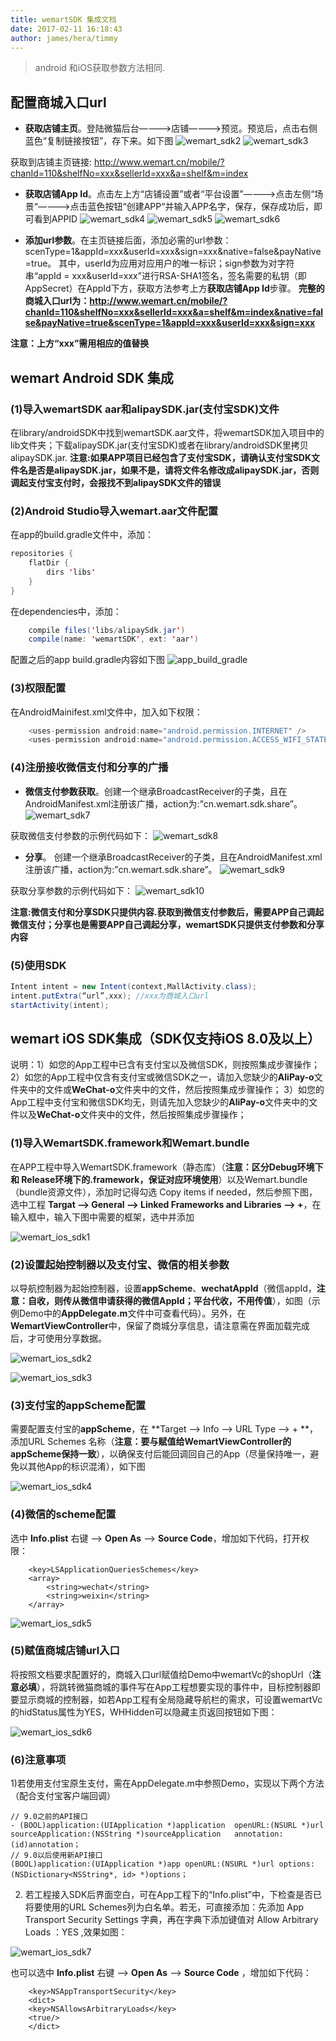 ```yaml
---
title: wemartSDK 集成文档
date: 2017-02-11 16:18:43
author: james/hera/timmy
---
```


> android 和iOS获取参数方法相同.

## 配置商城入口url
- **获取店铺主页**。登陆微猫后台————>店铺————>预览。预览后，点击右侧蓝色“复制链接按钮”，存下来。如下图
![wemart_sdk2](/static/wemart_sdk1.png)
![wemart_sdk3](/static/wemart_sdk3.png)

获取到店铺主页链接: http://www.wemart.cn/mobile/?chanId=110&shelfNo=xxx&sellerId=xxx&a=shelf&m=index

- **获取店铺App Id**。点击左上方“店铺设置”或者“平台设置”————>点击左侧“场景“————>点击蓝色按钮“创建APP“并输入APP名字，保存，保存成功后，即可看到APPID
![wemart_sdk4](/static/wemart_sdk4.png)
![wemart_sdk5](/static/wemart_sdk5.png)
![wemart_sdk6](/static/wemart_sdk6.png)

- **添加url参数**。在主页链接后面，添加必需的url参数：scenType=1&appId=xxx&userId=xxx&sign=xxx&native=false&payNative=true。
其中，userId为应用对应用户的唯一标识；sign参数为对字符串“appId = xxx&userId=xxx”进行RSA-SHA1签名，签名需要的私钥（即AppSecret）在AppId下方，获取方法参考上方**获取店铺App Id**步骤。
**完整的商城入口url为：http://www.wemart.cn/mobile/?chanId=110&shelfNo=xxx&sellerId=xxx&a=shelf&m=index&native=false&payNative=true&scenType=1&appId=xxx&userId=xxx&sign=xxx**

**注意：上方“xxx”需用相应的值替换**

## wemart Android SDK 集成

### (1)导入wemartSDK aar和alipaySDK.jar(支付宝SDK)文件
在library/androidSDK中找到wemartSDK.aar文件，将wemartSDK加入项目中的lib文件夹；下载alipaySDK.jar(支付宝SDK)或者在library/androidSDK里拷贝alipaySDK.jar.
**注意:如果APP项目已经包含了支付宝SDK，请确认支付宝SDK文件名是否是alipaySDK.jar，如果不是，请将文件名修改成alipaySDK.jar，否则调起支付宝支付时，会报找不到alipaySDK文件的错误**
### (2)Android Studio导入wemart.aar文件配置
在app的build.gradle文件中，添加：
```java
repositories {
    flatDir {
        dirs 'libs'
    }
}
```
在dependencies中，添加：
```java
    compile files('libs/alipaySdk.jar')
    compile(name: 'wemartSDK', ext: 'aar')
```
配置之后的app build.gradle内容如下图
![app_build_gradle](/static/wemart_build_gradle.png)

### (3)权限配置
在AndroidMainifest.xml文件中，加入如下权限：
```java
    <uses-permission android:name="android.permission.INTERNET" />
    <uses-permission android:name="android.permission.ACCESS_WIFI_STATE" />
```

### (4)注册接收**微信支付和分享的广播**
- **微信支付参数获取**。创建一个继承BroadcastReceiver的子类，且在AndroidManifest.xml注册该广播，action为:”cn.wemart.sdk.share”。
![wemart_sdk7](/static/wemart_sdk9.png)

获取微信支付参数的示例代码如下：
![wemart_sdk8](/static/wemart_sdk8.png)

- **分享**。 创建一个继承BroadcastReceiver的子类，且在AndroidManifest.xml注册该广播，action为:”cn.wemart.sdk.share”。
![wemart_sdk9](/static/wemart_sdk10.png)

获取分享参数的示例代码如下：
![wemart_sdk10](/static/wemart_sdk11.png)

**注意:微信支付和分享SDK只提供内容.获取到微信支付参数后，需要APP自己调起微信支付；分享也是需要APP自己调起分享，wemartSDK只提供支付参数和分享内容**

### (5)使用SDK
```java
Intent intent = new Intent(context,MallActivity.class);
intent.putExtra(“url”,xxx);	//xxx为商城入口url
startActivity(intent);
```

## wemart iOS SDK集成（SDK仅支持iOS 8.0及以上）
说明：1）如您的App工程中已含有支付宝以及微信SDK，则按照集成步骤操作；
 2）如您的App工程中仅含有支付宝或微信SDK之一，请加入您缺少的**AliPay-o**文件夹中的文件或**WeChat-o**文件夹中的文件，然后按照集成步骤操作；
 3）如您的App工程中支付宝和微信SDK均无，则请先加入您缺少的**AliPay-o**文件夹中的文件以及**WeChat-o**文件夹中的文件，然后按照集成步骤操作；
 
### (1)导入WemartSDK.framework和Wemart.bundle
 在APP工程中导入WemartSDK.framework（静态库）（**注意：区分Debug环境下 和 Release环境下的.framework，保证对应环境使用**）以及Wemart.bundle（bundle资源文件），添加时记得勾选 Copy items if needed，然后参照下图，选中工程 **Targat —> General —> Linked Frameworks and Libraries —>  +**，在输入框中，输入下图中需要的框架，选中并添加

![wemart_ios_sdk1](/static/wemart_ios_sdk1.png)

### (2)设置起始控制器以及支付宝、微信的相关参数
以导航控制器为起始控制器，设置**appScheme**、**wechatAppId**（微信appId，**注意：自收，则传从微信申请获得的微信AppId；平台代收，不用传值**），如图（示例Demo中的**AppDelegate.m**文件中可查看代码）。另外，在**WemartViewController**中，保留了商城分享信息，请注意需在界面加载完成后，才可使用分享数据。

![wemart_ios_sdk2](/static/wemart_ios_sdk2.png)

![wemart_ios_sdk3](/static/wemart_ios_sdk3.png)

### (3)支付宝的appScheme配置
需要配置支付宝的**appScheme**，在 **Target —> Info —> URL Type —>  + **，添加URL Schemes 名称（**注意：要与赋值给WemartViewController的appScheme保持一致**），以确保支付后能回调回自己的App（尽量保持唯一，避免以其他App的标识混淆），如下图

![wemart_ios_sdk4](/static/wemart_ios_sdk4.png)

### (4)微信的scheme配置
选中 **Info.plist** 右键 —> **Open As** —> **Source Code**，增加如下代码，打开权限：
```objc
    <key>LSApplicationQueriesSchemes</key>
    <array>
        <string>wechat</string>
        <string>weixin</string>
    </array>
```

![wemart_ios_sdk5](/static/wemart_ios_sdk5.png)

### (5)赋值商城店铺url入口
将按照文档要求配置好的，商城入口url赋值给Demo中wemartVc的shopUrl（**注意必填**），将跳转微猫商城的事件写在App工程想要实现的事件中，目标控制器即要显示商城的控制器，如若App工程有全局隐藏导航栏的需求，可设置wemartVc的hidStatus属性为YES，WHHidden可以隐藏主页返回按钮如下图：

![wemart_ios_sdk6](/static/wemart_ios_sdk6.png)


### (6)**注意事项**
1)若使用支付宝原生支付，需在AppDelegate.m中参照Demo，实现以下两个方法（配合支付宝客户端回调）

```objc
// 9.0之前的API接口
- (BOOL)application:(UIApplication *)application  openURL:(NSURL *)url  sourceApplication:(NSString *)sourceApplication   annotation:(id)annotation；
// 9.0以后使用新API接口
(BOOL)application:(UIApplication *)app openURL:(NSURL *)url options:(NSDictionary<NSString*, id> *)options；
```

2) 若工程接入SDK后界面空白，可在App工程下的“Info.plist”中，下检查是否已将要使用的URL Schemes列为白名单。若无，可直接添加：先添加 App Transport Security Settings 字典，再在字典下添加键值对 Allow Arbitrary Loads ：YES ,效果如图：

![wemart_ios_sdk7](/static/wemart_ios_sdk7.png)

也可以选中 **Info.plist** 右键 —> **Open As** —> **Source Code** ，增加如下代码：
```objc
    <key>NSAppTransportSecurity</key>
    <dict>
    <key>NSAllowsArbitraryLoads</key>
    <true/>
    </dict>
```